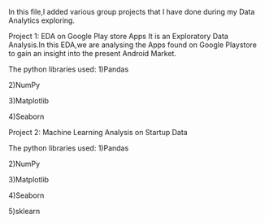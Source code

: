 In this file,I added various group projects that I have done during my Data Analytics exploring.

Project 1:
EDA on Google Play store Apps
It is an Exploratory Data Analysis.In this EDA,we are analysing the Apps found on Google Playstore to gain an insight into the present Android Market.

The python libraries used:
1)Pandas

2)NumPy

3)Matplotlib

4)Seaborn

Project 2:
Machine Learning Analysis on Startup Data

The python libraries used:
1)Pandas

2)NumPy

3)Matplotlib

4)Seaborn

5)sklearn






